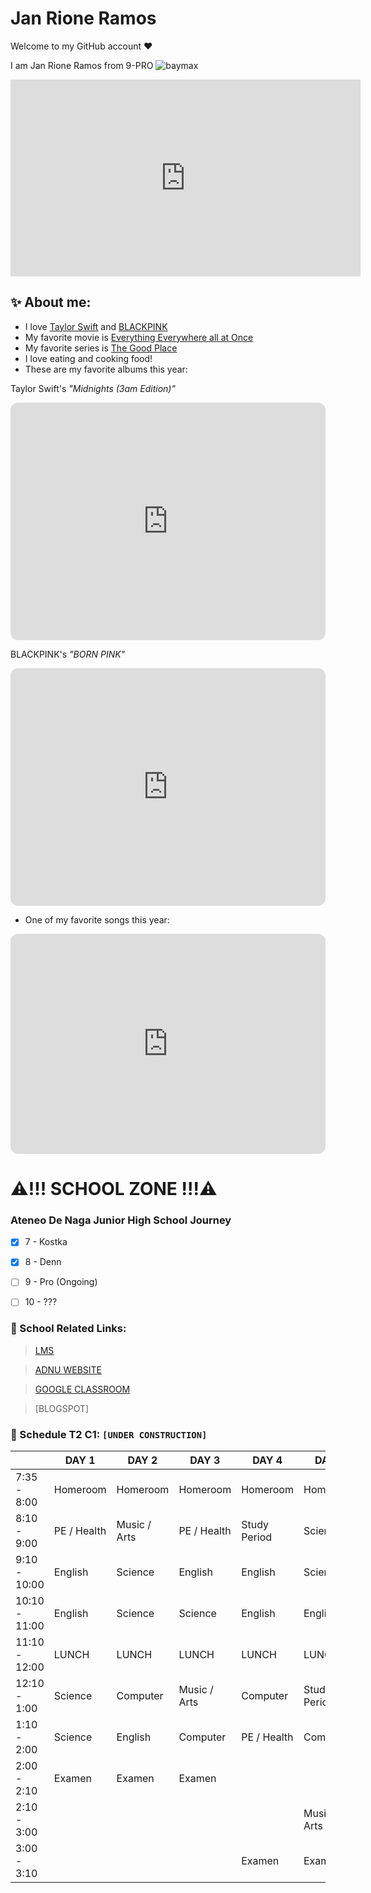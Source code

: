 # Jan Rione Ramos
Welcome to my GitHub account ❤️

I am Jan Rione Ramos from 9-PRO
 ![baymax](https://user-images.githubusercontent.com/118333491/202359031-00bd0e9a-817c-4d77-8b2a-a0bb6f9fd847.png)
 
 <iframe width="560" height="315" src="https://www.youtube.com/embed/lvHZjvIyqsk" title="YouTube video player" frameborder="0" allow="accelerometer; autoplay; clipboard-write; encrypted-media; gyroscope; picture-in-picture" allowfullscreen></iframe>

 
## ✨ About me:
- I love [Taylor Swift](https://www.taylorswift.com/) and [BLACKPINK](https://www.blackpinkmusic.com/)
- My favorite movie is [Everything Everywhere all at Once](https://a24films.com/films/everything-everywhere-all-at-once)
- My favorite series is [The Good Place](https://www.nbc.com/the-good-place)
- I love eating and cooking food!
- These are my favorite albums this year:

Taylor Swift's *"Midnights (3am Edition)"*
<iframe style="border-radius:12px" src="https://open.spotify.com/embed/album/3lS1y25WAhcqJDATJK70Mq?utm_source=generator" width="100%" height="380" frameBorder="0" allowfullscreen="" allow="autoplay; clipboard-write; encrypted-media; fullscreen; picture-in-picture" loading="lazy"></iframe>


BLACKPINK's *"BORN PINK"*
<iframe style="border-radius:12px" src="https://open.spotify.com/embed/album/0S4pP8MBY9p7ngFWIZQAJv?utm_source=generator" width="100%" height="380" frameBorder="0" allowfullscreen="" allow="autoplay; clipboard-write; encrypted-media; fullscreen; picture-in-picture" loading="lazy"></iframe>

- One of my favorite songs this year:

<iframe style="border-radius:12px" src="https://open.spotify.com/embed/track/5odlY52u43F5BjByhxg7wg?utm_source=generator" width="100%" height="352" frameBorder="0" allowfullscreen="" allow="autoplay; clipboard-write; encrypted-media; fullscreen; picture-in-picture" loading="lazy"></iframe>



# ⚠️!!!  SCHOOL ZONE  !!!⚠️

### Ateneo De Naga Junior High School Journey
- [x] 7 - Kostka
- [x] 8 - Denn
- [ ] 9 - Pro (Ongoing)
- [ ] 10 - ???



### 📓 School Related Links:
> [LMS](https://jhsportal.adnu.edu.ph/)

>[ADNU WEBSITE](https://jhsos.adnu.edu.ph/)

>[GOOGLE CLASSROOM](https://classroom.google.com/c/NTI2MjUxMzY4OTc1)

>[BLOGSPOT]

### 📢 Schedule T2 C1: `[UNDER CONSTRUCTION]`
|  | DAY 1 | DAY 2 | DAY 3 | DAY 4 | DAY 5 |
| ----------- | ----------- | ----------- | ----------- | ----------- | ----------- |
| 7:35 - 8:00  | Homeroom      | Homeroom      | Homeroom      | Homeroom       | Homeroom       |
| 8:10 - 9:00  | PE / Health	  | Music / Arts	| PE / Health	  | Study Period   |	Science        |
| 9:10 - 10:00 | English         | Science	        | English       |	English        |	Science        |
| 10:10 - 11:00 | English       |	Science       |		Science	     |  English       | 	English       |
| 11:10 - 12:00 | LUNCH	| LUNCH | LUNCH | LUNCH | LUNCH |				
| 12:10 - 1:00 | Science  | Computer	| Music / Arts  | Computer   | Study Period |
| 1:10 - 2:00  | Science  | English	| Computer	| PE / Health  |  Computer  |
| 2:00 - 2:10  | Examen	  | Examen	| Examen	| | |	
| 2:10 - 3:00  | | | | | Music / Arts |
| 3:00 - 3:10  | | | | Examen | Examen |
